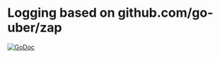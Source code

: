 # Logging based on github.com/go-uber/zap

[![GoDoc](https://godoc.org/github.com/Adirelle/go-libs/logging?status.svg)](https://godoc.org/github.com/Adirelle/go-libs/logging)

